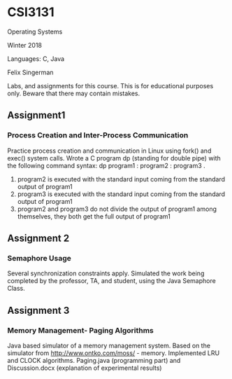 # CSI3131
Operating Systems

Winter 2018

Languages: C, Java

Felix Singerman

Labs, and assignments for this course. This is for educational purposes only. Beware that there may contain mistakes.

## Assignment1
### Process Creation and Inter-Process Communication
Practice process creation and communication in Linux using fork() and exec() system calls. Wrote a C program dp (standing for double pipe) with the following command syntax: dp program1 <arglist1> : program2 <arglist2> : program3 <arglist3>. 
1. program2 <arglist2> is executed with the standard input coming from the standard output of program1 <arglist1>
2. program3 <arglist3> is executed with the standard input coming from the standard output of program1 <arglist1>
3. program2 and program3 do not divide the output of program1 among themselves, they both get the full output of program1

## Assignment 2
### Semaphore Usage
Several synchronization constraints apply. Simulated the work being completed by the professor, TA, and student, using the Java Semaphore Class. 

## Assignment 3
### Memory Management- Paging Algorithms
Java based simulator of a memory management system. Based on the simulator from http://www.ontko.com/moss/ - memory. Implemented LRU and CLOCK algorithms. Paging.java (programming part) and Discussion.docx (explanation of experimental results)

